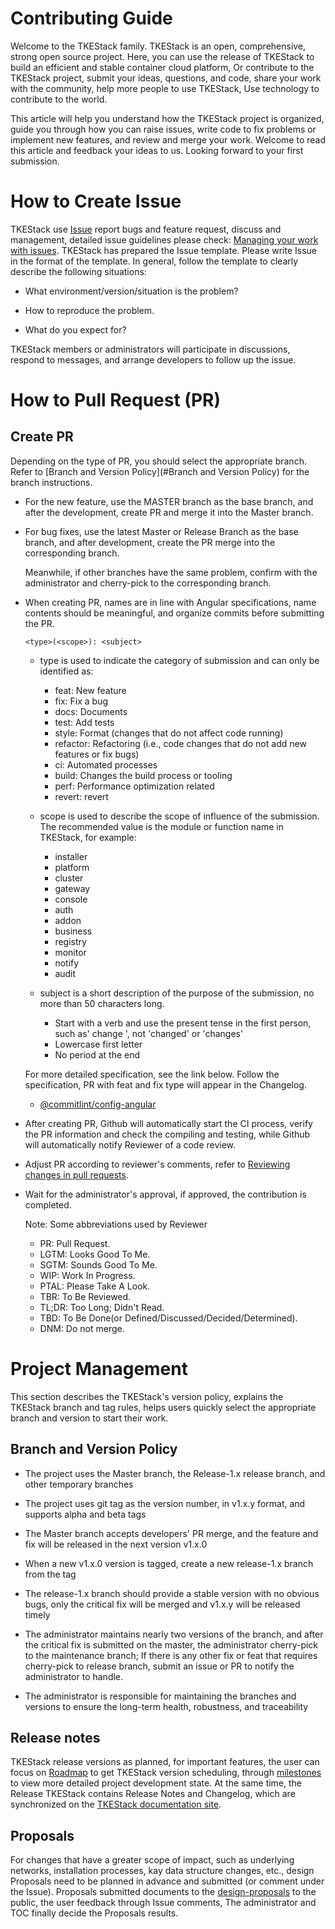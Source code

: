 # Contributing Guide

Welcome to the TKEStack family. TKEStack is an open, comprehensive, strong open source project. Here, you can use the release of TKEStack to build an efficient and stable container cloud platform,
Or contribute to the TKEStack project, submit your ideas, questions, and code, share your work with the community, help more people to use TKEStack,
Use technology to contribute to the world.

This article will help you understand how the TKEStack project is organized, guide you through how you can raise issues, write code to fix problems or implement new features, and review and merge your work.
Welcome to read this article and feedback your ideas to us. Looking forward to your first submission.

# How to Create Issue

TKEStack use [Issue](https://github.com/tkestack/tke/issues) report bugs and feature request, discuss and management, detailed issue guidelines please check: [Managing your work with issues](https://docs.github.com/en/github/managing-your-work-on-github/about-issues).
TKEStack has prepared the Issue template. Please write Issue in the format of the template. In general, follow the template to clearly describe the following situations:

- What environment/version/situation is the problem?

- How to reproduce the problem.

- What do you expect for?

TKEStack members or administrators will participate in discussions, respond to messages, and arrange developers to follow up the issue.

# How to Pull Request (PR)

## Create PR

Depending on the type of PR, you should select the appropriate branch. Refer to [Branch and Version Policy](#Branch and Version Policy) for the branch instructions.

- For the new feature, use the MASTER branch as the base branch, and after the development, create PR and merge it into the Master branch.

- For bug fixes, use the latest Master or Release Branch as the base branch, and after development, create the PR merge into the corresponding branch.

  Meanwhile, if other branches have the same problem, confirm with the administrator and cherry-pick to the corresponding branch.

- When creating PR, names are in line with Angular specifications, name contents should be meaningful, and organize commits before submitting the PR.

   ```<type>(<scope>): <subject>```

  - type is used to indicate the category of submission and can only be identified as:
  
    - feat: New feature
    - fix: Fix a bug
    - docs: Documents
    - test: Add tests
    - style: Format (changes that do not affect code running)
    - refactor: Refactoring (i.e., code changes that do not add new features or fix bugs)
    - ci: Automated processes
    - build: Changes the build process or tooling
    - perf: Performance optimization related
    - revert: revert
  
  - scope is used to describe the scope of influence of the submission. The recommended value is the module or function name in TKEStack, for example:
  
    - installer
    - platform
    - cluster
    - gateway
    - console
    - auth
    - addon
    - business
    - registry
    - monitor
    - notify
    - audit
  
  - subject is a short description of the purpose of the submission, no more than 50 characters long.
  
    - Start with a verb and use the present tense in the first person, such as' change ', not 'changed' or 'changes'
    - Lowercase first letter
    - No period at the end
  
  For more detailed specification, see the link below. Follow the specification, PR with feat and fix type will appear in the Changelog.
  
  - [@commitlint/config-angular](https://github.com/conventional-changelog/commitlint/tree/master/%40commitlint/config-angular)

- After creating PR, Github will automatically start the CI process, verify the PR information and check the compiling and testing, while Github will automatically notify Reviewer of a code review.

- Adjust PR according to reviewer's comments, refer to [Reviewing changes in pull requests](https://docs.github.com/en/github/collaborating-with-issues-and-pull-requests/reviewing-changes-in-pull-requests).

- Wait for the administrator's approval, if approved, the contribution is completed.

  Note: Some abbreviations used by Reviewer

  - PR: Pull Request. 
  - LGTM: Looks Good To Me.
  - SGTM: Sounds Good To Me. 
  - WIP: Work In Progress.
  - PTAL: Please Take A Look. 
  - TBR: To Be Reviewed. 
  - TL;DR: Too Long; Didn't Read. 
  - TBD: To Be Done(or Defined/Discussed/Decided/Determined). 
  - DNM: Do not merge.


# Project Management

This section describes the TKEStack's version policy, explains the TKEStack branch and tag rules, 
helps users quickly select the appropriate branch and version to start their work.

## Branch and Version Policy

- The project uses the Master branch, the Release-1.x release branch, and other temporary branches

- The project uses git tag as the version number, in v1.x.y format, and supports alpha and beta tags

- The Master branch accepts developers' PR merge, and the feature and fix will be released in the next version v1.x.0

- When a new v1.x.0 version is tagged, create a new release-1.x branch from the tag 

- The release-1.x branch should provide a stable version with no obvious bugs, only the critical fix will be merged and v1.x.y will be released timely

- The administrator maintains nearly two versions of the branch, and after the critical fix is submitted on the master, the administrator cherry-pick to the maintenance branch; If there is any other fix or feat that requires cherry-pick to release branch, submit an issue or PR to notify the administrator to handle.

- The administrator is responsible for maintaining the branches and versions to ensure the long-term health, robustness, and traceability


## Release notes

TKEStack release versions as planned, for important features, the user can focus on [Roadmap](https://github.com/tkestack/tke/wiki/TKEStack-Roadmap)
to get TKEStack version scheduling, through [milestones](https://github.com/tkestack/tke/milestones) to view more detailed project development state.
At the same time, the Release TKEStack contains Release Notes and Changelog, which are synchronized on the [TKEStack documentation site](https://tkestack.github.io/docs/).

## Proposals

For changes that have a greater scope of impact, such as underlying networks, installation processes, kay data structure changes, etc., design Proposals need to be planned in advance and submitted (or comment under the Issue).
Proposals submitted documents to the [design-proposals](https://github.com/tkestack/tke/tree/master/docs/design-proposals) to the public, the user feedback through Issue comments,
The administrator and TOC finally decide the Proposals results.
